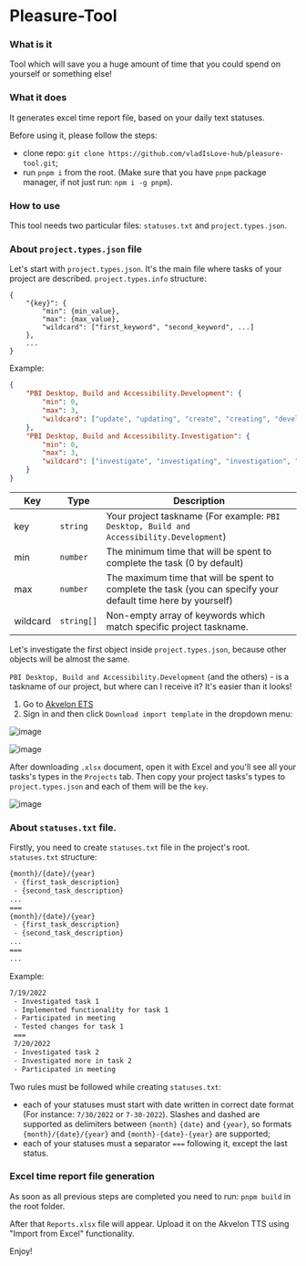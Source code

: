 # Pleasure-Tool

### What is it

Tool which will save you a huge amount of time that you could spend on yourself or something else!

### What it does

It generates excel time report file, based on your daily text statuses. 

Before using it, please follow the steps:
 - clone repo: `git clone https://github.com/vladIsLove-hub/pleasure-tool.git`;
 - run `pnpm i` from the root. (Make sure that you have `pnpm` package manager, if not just run: `npm i -g pnpm`).
 
### How to use

This tool needs two particular files: `statuses.txt` and `project.types.json`.

### About `project.types.json` file

Let's start with `project.types.json`. It's the main file where tasks of your project are described.
`project.types.info` structure: 

```json5
{
    "{key}": {
        "min": {min_value},
        "max": {max_value},
        "wildcard": ["first_keyword", "second_keyword", ...]
    },
    ...
}
```

Example:

```json
{
    "PBI Desktop, Build and Accessibility.Development": {
        "min": 0,
        "max": 3,
        "wildcard": ["update", "updating", "create", "creating", "develop", "implement", "change", "refactor", "rewrote", "resolve"]
    },
    "PBI Desktop, Build and Accessibility.Investigation": {
        "min": 0,
        "max": 3,
        "wildcard": ["investigate", "investigating", "investigation", "debug", "research"]
    }
}
```

Key  |  Type  |  Description
--- | --- | -------------
key | `string` |  Your project taskname (For example: `PBI Desktop, Build and Accessibility.Development`)
min | `number`  |  The minimum time that will be spent to complete the task (0 by default)
max | `number` |  The maximum time that will be spent to complete the task (you can specify your default time here by yourself)
wildcard | `string[]` |  Non-empty array of keywords which match specific project taskname.

Let's investigate the first object inside `project.types.json`, because other objects will be almost the same.

`PBI Desktop, Build and Accessibility.Development` (and the others) - is a taskname of our project, but where can I receive it? It's easier than it looks!

1. Go to [Akvelon ETS](https://ets.akvelon.net/)
2. Sign in and then click `Download import template` in the dropdown menu:

![image](https://user-images.githubusercontent.com/60508001/181575828-a4cf3adc-3c49-489a-a99c-60398b90d109.png)

![image](https://user-images.githubusercontent.com/60508001/181575987-85f89a37-0dc7-4752-9302-71e1159b69dd.png)

After downloading `.xlsx` document, open it with Excel and you'll see all your tasks's types in the `Projects` tab. Then copy your project tasks's types to `project.types.json` and each of them will be the `key`.

![image](https://user-images.githubusercontent.com/60508001/181576713-f5a489b2-b827-4c68-9baa-44360ad35721.png)

### About `statuses.txt` file.

Firstly, you need to create `statuses.txt` file in the project's root.
`statuses.txt` structure:

```txt
{month}/{date}/{year}
 - {first_task_description}
 - {second_task_description}
...
===
{month}/{date}/{year}
 - {first_task_description}
 - {second_task_description}
...
===
...
```

Example:

```txt
7/19/2022
 - Investigated task 1
 - Implemented functionality for task 1
 - Participated in meeting
 - Tested changes for task 1
 ===
 7/20/2022
 - Investigated task 2
 - Investigated more in task 2
 - Participated in meeting
```

Two rules must be followed while creating `statuses.txt`:
- each of your statuses must start with date written in correct date format (For instance: `7/30/2022` or `7-30-2022`). Slashes and dashed are supported as delimiters between `{month}` `{date}` and `{year}`, so formats `{month}/{date}/{year}` and `{month}-{date}-{year}` are supported;
- each of your statuses must a separator ```===``` following it, except the last status.

### Excel time report file generation 

As soon as all previous steps are completed you need to run: `pnpm build` in the root folder.

After that `Reports.xlsx` file will appear. Upload it on the Akvelon TTS using "Import from Excel" functionality. 

Enjoy!

